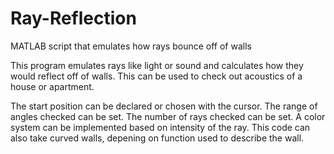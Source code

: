 # Ray-Reflection
MATLAB script that emulates how rays bounce off of walls

This program emulates rays like light or sound and calculates how they would reflect off of walls.
This can be used to check out acoustics of a house or apartment. 

The start position can be declared or chosen with the cursor.
The range of angles checked can be set.
The number of rays checked can be set. 
A color system can be implemented based on intensity of the ray. 
This code can also take curved walls, depening on function used to describe the wall. 
